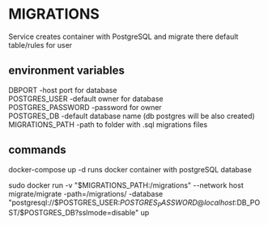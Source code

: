 # MIGRATIONS

Service creates container with PostgreSQL and migrate there default table/rules for user  

## environment variables

DBPORT -host port for database  
POSTGRES_USER -default owner for database  
POSTGRES_PASSWORD -password for owner  
POSTGRES_DB -default database name (db postgres will be also created)  
MIGRATIONS_PATH -path to folder with .sql migrations files  

## commands

docker-compose up -d   runs docker container with postgreSQL database  

sudo docker run -v "$MIGRATIONS_PATH:/migrations"  --network host migrate/migrate -path=/migrations/ -database "postgresql://$POSTGRES_USER:$POSTGRES_PASSWORD@localhost:$DB_POST/$POSTGRES_DB?sslmode=disable" up
